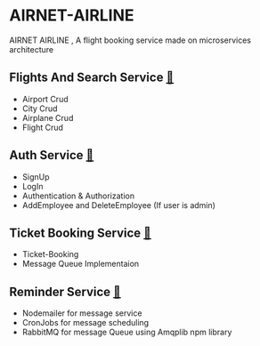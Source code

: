 # AIRNET-AIRLINE


AIRNET AIRLINE  , A flight booking service made on microservices architecture

## Flights And Search Service [🔗](https://github.com/Abhishekbotx/FlightsandSearchService.git)
  
  * Airport Crud
  * City Crud
  * Airplane Crud
  * Flight Crud
    

## Auth Service [🔗](https://github.com](https://github.com/Abhishekbotx/Auth_Service.git))

  * SignUp
  * LogIn
  * Authentication & Authorization
  * AddEmployee and DeleteEmployee (If user is admin)
    

## Ticket Booking Service [🔗](https://github.com/Abhishekbotx/Ticket-Booking-Service.git)
  
  * Ticket-Booking
  * Message Queue Implementaion
    
 
## Reminder Service [🔗](https://github.com/Abhishekbotx/Reminder_Service.git](https://github.com/Abhishekbotx/Auth_Service/tree/master))
  
  * Nodemailer for message service
  * CronJobs for message scheduling
  * RabbitMQ for message Queue using Amqplib npm library 

    
    
    


